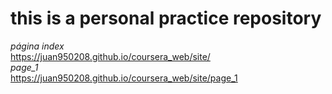 # this is a personal practice repository

_página index_    
https://juan950208.github.io/coursera_web/site/  
_page_1_  
https://juan950208.github.io/coursera_web/site/page_1


